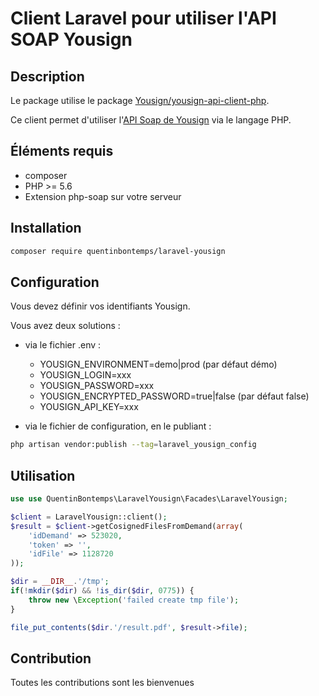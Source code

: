 # Client Laravel pour utiliser l'API SOAP Yousign

## Description
Le package utilise le package [Yousign/yousign-api-client-php](https://github.com/Yousign/yousign-api-client-php).

Ce client permet d'utiliser l'[API Soap de Yousign](http://developer.yousign.fr) via le langage PHP.

## Éléments requis
- composer
- PHP >= 5.6
- Extension php-soap sur votre serveur

## Installation
```bash
composer require quentinbontemps/laravel-yousign
```

## Configuration

Vous devez définir vos identifiants Yousign.

Vous avez deux solutions :
- via le fichier .env :
    - YOUSIGN_ENVIRONMENT=demo|prod (par défaut démo)
    - YOUSIGN_LOGIN=xxx
    - YOUSIGN_PASSWORD=xxx
    - YOUSIGN_ENCRYPTED_PASSWORD=true|false (par défaut false)
    - YOUSIGN_API_KEY=xxx
    
- via le fichier de configuration, en le publiant :
```bash
php artisan vendor:publish --tag=laravel_yousign_config
```

## Utilisation

```php
use use QuentinBontemps\LaravelYousign\Facades\LaravelYousign;

$client = LaravelYousign::client();
$result = $client->getCosignedFilesFromDemand(array(
    'idDemand' => 523020,
    'token' => '',
    'idFile' => 1128720
));

$dir = __DIR__.'/tmp';
if(!mkdir($dir) && !is_dir($dir, 0775)) {
    throw new \Exception('failed create tmp file');
}

file_put_contents($dir.'/result.pdf', $result->file);
```

## Contribution
Toutes les contributions sont les bienvenues